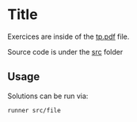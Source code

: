 # Title

Exercices are inside of the [tp.pdf](./assets/tp.pdf) file.

Source code is under the [src](./src/) folder

## Usage

Solutions can be run via:

```sh
runner src/file
```
